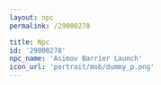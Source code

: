```yaml
---
layout: npc
permalink: /29000278

title: Npc
id: '29000278'
npc_name: 'Asimov Barrier Launch'
icon_url: 'portrait/mob/dummy_p.png'
---
```


